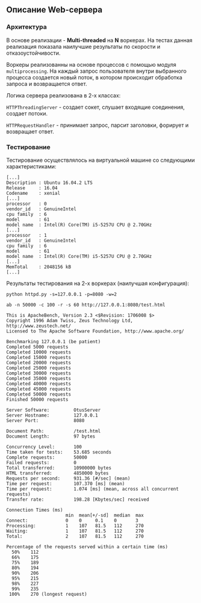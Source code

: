 ## Описание Web-сервера

### Архитектура
В основе реализации - **Multi-threaded** на **N** воркерах. На тестах данная реализация показала наилучшие результаты по скорости и отказоустойчивости.

Воркеры реализованны на основе процессов с помощью модуля `multiprocessing`. На каждый запрос пользователя внутри выбранного процесса создается новый поток, в котором происходит обработка запроса и возвращается ответ.

Логика сервера реализована в 2-х классах:

`HTTPThreadingServer` - создает сокет, слушает входящие соединения, создает потоки.

`HTTPRequestHandler` - принимает запрос, парсит заголовки, форирует и возвращает ответ.

### Тестирование
Тестирование осуществлялось на виртуальной машине со следующими характеристиками:

```
[...]
Description : Ubuntu 16.04.2 LTS
Release     : 16.04
Codename    : xenial
[...]
processor   : 0
vendor_id   : GenuineIntel
cpu family  : 6
model       : 61
model name  : Intel(R) Core(TM) i5-5257U CPU @ 2.70GHz
[...]
processor   : 1
vendor_id   : GenuineIntel
cpu family  : 6
model       : 61
model name  : Intel(R) Core(TM) i5-5257U CPU @ 2.70GHz
[...]
MemTotal    : 2048156 kB
[...]
```

Результаты тестирования на 2-х воркерах (наилучшая конфигурация):

```
python httpd.py -s=127.0.0.1 -p=8080 -w=2
```
```
ab -n 50000 -c 100 -r -s 60 http://127.0.0.1:8080/test.html
```
```
This is ApacheBench, Version 2.3 <$Revision: 1706008 $>
Copyright 1996 Adam Twiss, Zeus Technology Ltd, http://www.zeustech.net/
Licensed to The Apache Software Foundation, http://www.apache.org/

Benchmarking 127.0.0.1 (be patient)
Completed 5000 requests
Completed 10000 requests
Completed 15000 requests
Completed 20000 requests
Completed 25000 requests
Completed 30000 requests
Completed 35000 requests
Completed 40000 requests
Completed 45000 requests
Completed 50000 requests
Finished 50000 requests

Server Software:         OtusServer
Server Hostname:         127.0.0.1
Server Port:             8080

Document Path:           /test.html
Document Length:         97 bytes

Concurrency Level:       100
Time taken for tests:    53.685 seconds
Complete requests:       50000
Failed requests:         0
Total transferred:       10900000 bytes
HTML transferred:        4850000 bytes
Requests per second:     931.36 [#/sec] (mean)
Time per request:        107.370 [ms] (mean)
Time per request:        1.074 [ms] (mean, across all concurrent requests)
Transfer rate:           198.28 [Kbytes/sec] received

Connection Times (ms)
                      min  mean[+/-sd]  median  max
Connect:              0    0     0.1    0       3
Processing:           1    107   81.5   112     270
Waiting:              1    107   81.5   112     270
Total:                2    107   81.5   112     270

Percentage of the requests served within a certain time (ms)
  50%    112
  66%    175
  75%    189
  80%    194
  90%    206
  95%    215
  98%    227
  99%    235
 100%    270 (longest request)
```